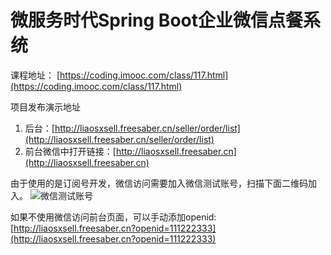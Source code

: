 # 微服务时代Spring Boot企业微信点餐系统
课程地址：
[https://coding.imooc.com/class/117.html](https://coding.imooc.com/class/117.html)

项目发布演示地址
1. 后台：[http://liaosxsell.freesaber.cn/seller/order/list](http://liaosxsell.freesaber.cn/seller/order/list)
2. 前台微信中打开链接：[http://liaosxsell.freesaber.cn](http://liaosxsell.freesaber.cn)

由于使用的是订阅号开发，微信访问需要加入微信测试账号，扫描下面二维码加入。
![微信测试账号](http://freesaber.cn/img/wxmptest.jpg "微信测试账号")

如果不使用微信访问前台页面，可以手动添加openid:
[http://liaosxsell.freesaber.cn?openid=111222333](http://liaosxsell.freesaber.cn?openid=111222333)



